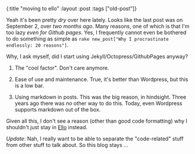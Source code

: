 {:title "moving to ello"
:layout :post
 :tags ["old-post"]}



Yeah it's been pretty _dry_ over here lately. Looks like the last post was on September 2, over _two months ago_. Many reasons, one of which is that I'm too lazy _even for Github pages_. Yes, I frequently cannot even be bothered to do something as simple as `rake new_post["Why I procrastinate endlessly: 20 reasons"]`.



Why, I ask myself, did I start using Jekyll/Octopress/GithubPages anyway?



1. The "cool factor". Don't care anymore.



2. Ease of use and maintenance. True, it's better than Wordpress, but this is a low bar.



3. Using markdown in posts. This was _the_ big reason, in hindsight. Three years ago there was _no_ other way to do this. Today, even Wordpress supports markdown out of the box.



Given all this, I don't see a reason (other than good code formatting) why I shouldn't just stay in [Ello](https://ello.co/agamb) instead.



_Update_: Nah, I really want to be able to separate the "code-related" stuff from other stuff to talk about. So this blog stays ...
